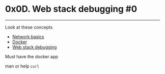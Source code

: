 # 0x0D. Web stack debugging #0
---

Look at these concepts
- [Network basics]()
- [Docker]()
- [Web stack debugging]()


Must have the docker app


man or help `curl`
